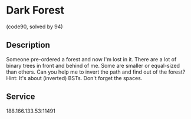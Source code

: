 # Dark Forest

(code90, solved by 94)

## Description

Someone pre-ordered a forest and now I'm lost in it. There are a lot of binary trees in front and behind of me. Some are smaller or equal-sized than others. Can you help me to invert the path and find out of the forest? Hint: It's about (inverted) BSTs. Don't forget the spaces.

## Service

188.166.133.53:11491
